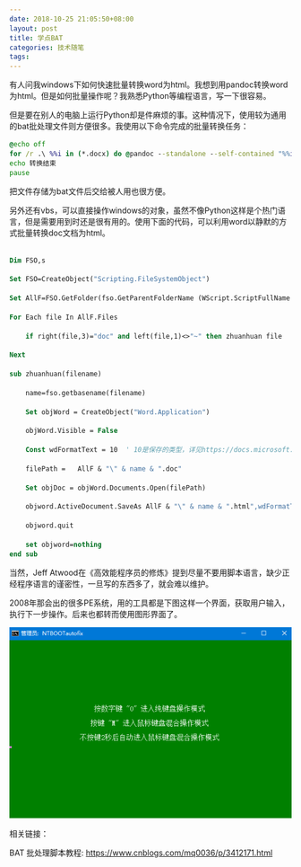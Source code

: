 ```yaml
---
date: 2018-10-25 21:05:50+08:00
layout: post
title: 学点BAT
categories: 技术随笔
tags: 
---
```


有人问我windows下如何快速批量转换word为html。我想到用pandoc转换word为html。但是如何批量操作呢？我熟悉Python等编程语言，写一下很容易。

但是要在别人的电脑上运行Python却是件麻烦的事。这种情况下，使用较为通用的bat批处理文件则方便很多。我使用以下命令完成的批量转换任务：

```cmd
@echo off
for /r .\ %%i in (*.docx) do @pandoc --standalone --self-contained "%%i" -o "%%~ni.html"  | echo %%i
echo 转换结束
pause
```

把文件存储为bat文件后交给被人用也很方便。

另外还有vbs，可以直接操作windows的对象，虽然不像Python这样是个热门语言，但是需要用到时还是很有用的。使用下面的代码，可以利用word以静默的方式批量转换doc文档为html。

```vb

Dim FSO,s

Set FSO=CreateObject("Scripting.FileSystemObject")

Set AllF=FSO.GetFolder(fso.GetParentFolderName (WScript.ScriptFullName ))

For Each file In AllF.Files

    if right(file,3)="doc" and left(file,1)<>"~" then zhuanhuan file

Next

sub zhuanhuan(filename)

    name=fso.getbasename(filename)

    Set objWord = CreateObject("Word.Application")

    objWord.Visible = False

    Const wdFormatText = 10  ' 10是保存的类型，详见https://docs.microsoft.com/en-us/office/vba/api/word.wdsaveformat

    filePath =   AllF & "\" & name & ".doc"

    Set objDoc = objWord.Documents.Open(filePath)    

    objword.ActiveDocument.SaveAs AllF & "\" & name & ".html",wdFormatText

    objword.quit
	
	set objword=nothing
end sub
```

当然，Jeff Atwood在《高效能程序员的修炼》提到尽量不要用脚本语言，缺少正经程序语言的谨密性，一旦写的东西多了，就会难以维护。

2008年那会出的很多PE系统，用的工具都是下图这样一个界面，获取用户输入，执行下一步操作。后来也都转而使用图形界面了。

![](/album/bat.png)


相关链接：

BAT 批处理脚本教程: <https://www.cnblogs.com/mq0036/p/3412171.html>
